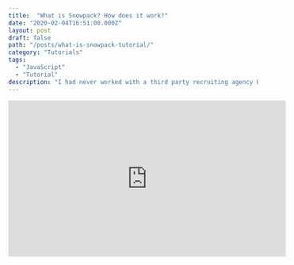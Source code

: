 ```yaml
---
title:  "What is Snowpack? How does it work?"
date: "2020-02-04T16:51:00.000Z"
layout: post
draft: false
path: "/posts/what-is-snowpack-tutorial/"
category: "Tutorials"
tags:
  - "JavaScript"
  - "Tutorial"
description: "I had never worked with a third party recruiting agency before but figured it couldn't hurt. I quickly learned how it could both hurt me and help me."
---
```


<iframe width="560" height="315" src="https://www.youtube.com/embed/nbwt3A9RzNw" frameborder="0" allow="accelerometer; autoplay; encrypted-media; gyroscope; picture-in-picture" allowfullscreen></iframe>